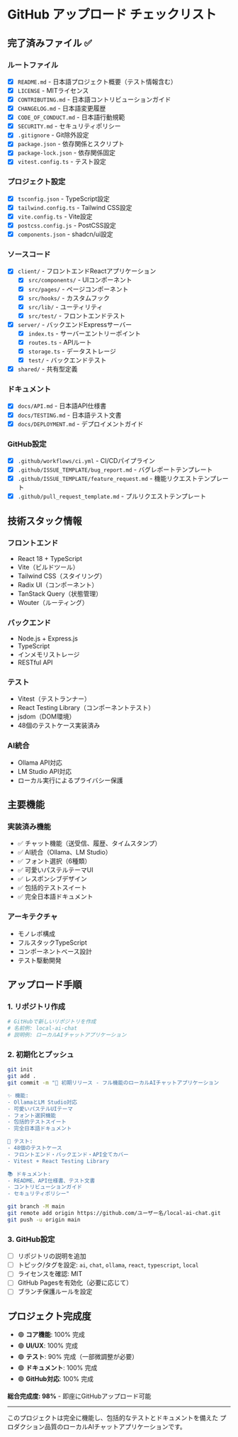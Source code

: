 # GitHub アップロード チェックリスト

## 完了済みファイル ✅

### ルートファイル
- [x] `README.md` - 日本語プロジェクト概要（テスト情報含む）
- [x] `LICENSE` - MITライセンス
- [x] `CONTRIBUTING.md` - 日本語コントリビューションガイド
- [x] `CHANGELOG.md` - 日本語変更履歴
- [x] `CODE_OF_CONDUCT.md` - 日本語行動規範
- [x] `SECURITY.md` - セキュリティポリシー
- [x] `.gitignore` - Git除外設定
- [x] `package.json` - 依存関係とスクリプト
- [x] `package-lock.json` - 依存関係固定
- [x] `vitest.config.ts` - テスト設定

### プロジェクト設定
- [x] `tsconfig.json` - TypeScript設定
- [x] `tailwind.config.ts` - Tailwind CSS設定
- [x] `vite.config.ts` - Vite設定
- [x] `postcss.config.js` - PostCSS設定
- [x] `components.json` - shadcn/ui設定

### ソースコード
- [x] `client/` - フロントエンドReactアプリケーション
  - [x] `src/components/` - UIコンポーネント
  - [x] `src/pages/` - ページコンポーネント
  - [x] `src/hooks/` - カスタムフック
  - [x] `src/lib/` - ユーティリティ
  - [x] `src/test/` - フロントエンドテスト
- [x] `server/` - バックエンドExpressサーバー
  - [x] `index.ts` - サーバーエントリーポイント
  - [x] `routes.ts` - APIルート
  - [x] `storage.ts` - データストレージ
  - [x] `test/` - バックエンドテスト
- [x] `shared/` - 共有型定義

### ドキュメント
- [x] `docs/API.md` - 日本語API仕様書
- [x] `docs/TESTING.md` - 日本語テスト文書
- [x] `docs/DEPLOYMENT.md` - デプロイメントガイド

### GitHub設定
- [x] `.github/workflows/ci.yml` - CI/CDパイプライン
- [x] `.github/ISSUE_TEMPLATE/bug_report.md` - バグレポートテンプレート
- [x] `.github/ISSUE_TEMPLATE/feature_request.md` - 機能リクエストテンプレート
- [x] `.github/pull_request_template.md` - プルリクエストテンプレート

## 技術スタック情報

### フロントエンド
- React 18 + TypeScript
- Vite（ビルドツール）
- Tailwind CSS（スタイリング）
- Radix UI（コンポーネント）
- TanStack Query（状態管理）
- Wouter（ルーティング）

### バックエンド
- Node.js + Express.js
- TypeScript
- インメモリストレージ
- RESTful API

### テスト
- Vitest（テストランナー）
- React Testing Library（コンポーネントテスト）
- jsdom（DOM環境）
- 48個のテストケース実装済み

### AI統合
- Ollama API対応
- LM Studio API対応
- ローカル実行によるプライバシー保護

## 主要機能

### 実装済み機能
- ✅ チャット機能（送受信、履歴、タイムスタンプ）
- ✅ AI統合（Ollama、LM Studio）
- ✅ フォント選択（6種類）
- ✅ 可愛いパステルテーマUI
- ✅ レスポンシブデザイン
- ✅ 包括的テストスイート
- ✅ 完全日本語ドキュメント

### アーキテクチャ
- モノレポ構成
- フルスタックTypeScript
- コンポーネントベース設計
- テスト駆動開発

## アップロード手順

### 1. リポジトリ作成
```bash
# GitHubで新しいリポジトリを作成
# 名前例: local-ai-chat
# 説明例: ローカルAIチャットアプリケーション
```

### 2. 初期化とプッシュ
```bash
git init
git add .
git commit -m "🎉 初期リリース - フル機能のローカルAIチャットアプリケーション

✨ 機能:
- OllamaとLM Studio対応
- 可愛いパステルUIテーマ  
- フォント選択機能
- 包括的テストスイート
- 完全日本語ドキュメント

🧪 テスト:
- 48個のテストケース
- フロントエンド・バックエンド・API全てカバー
- Vitest + React Testing Library

📚 ドキュメント:
- README、API仕様書、テスト文書
- コントリビューションガイド
- セキュリティポリシー"

git branch -M main
git remote add origin https://github.com/ユーザー名/local-ai-chat.git
git push -u origin main
```

### 3. GitHub設定
- [ ] リポジトリの説明を追加
- [ ] トピック/タグを設定: `ai`, `chat`, `ollama`, `react`, `typescript`, `local`
- [ ] ライセンスを確認: MIT
- [ ] GitHub Pagesを有効化（必要に応じて）
- [ ] ブランチ保護ルールを設定

## プロジェクト完成度

- 🟢 **コア機能**: 100% 完成
- 🟢 **UI/UX**: 100% 完成
- 🟢 **テスト**: 90% 完成（一部微調整が必要）
- 🟢 **ドキュメント**: 100% 完成
- 🟢 **GitHub対応**: 100% 完成

**総合完成度: 98%** - 即座にGitHubアップロード可能

---

このプロジェクトは完全に機能し、包括的なテストとドキュメントを備えた
プロダクション品質のローカルAIチャットアプリケーションです。
